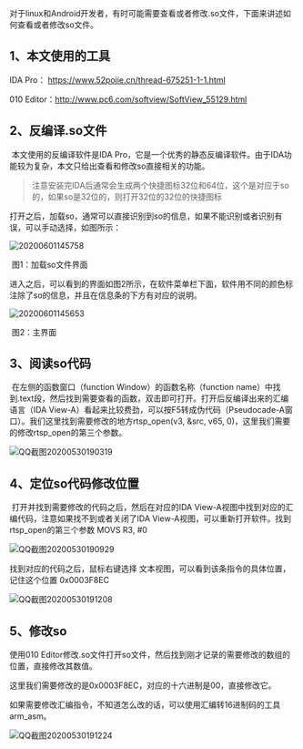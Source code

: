 对于linux和Android开发者，有时可能需要查看或者修改.so文件，下面来讲述如何查看或者修改so文件。

## 1、本文使用的工具

IDA Pro： https://www.52pojie.cn/thread-675251-1-1.html

010 Editor：http://www.pc6.com/softview/SoftView_55129.html

## 2、反编译.so文件

​	本文使用的反编译软件是IDA Pro，它是一个优秀的静态反编译软件。由于IDA功能较为复杂，本文只给出查看和修改so直接相关的功能。

> 注意安装完IDA后通常会生成两个快捷图标32位和64位，这个是对应于so的，如果so是32位的，则打开32位的32位的快捷图标

打开之后，加载so，通常可以直接识别到so的信息，如果不能识别或者识别有误，可以手动选择，如图所示：

![20200601145758](D:\myFile\Project\MarkDown\assets\20200601145758.png)

​														图1：加载so文件界面

进入之后，可以看到的界面如图2所示，在软件菜单栏下面，软件用不同的颜色标注除了so的信息，并且在信息条的下方有对应的说明。

![20200601145653](D:\myFile\Project\MarkDown\assets\20200601145653.png)

​																			图2：主界面

## 3、阅读so代码

​	在左侧的函数窗口（function  Window）的函数名称（function name）中找到.text段，然后找到需要查看的函数，双击即可打开。打开后反编译出来的汇编语言（IDA View-A）看起来比较费劲，可以按F5转成伪代码（Pseudocade-A窗口）。我们这里找到需要修改的地方rtsp_open(v3, &src, v65, 0)，这里我们需要的修改rtsp_open的第三个参数。

![QQ截图20200530190319](D:\myFile\Project\MarkDown\assets\QQ截图20200530190319-1590995050608.png)

## 4、定位so代码修改位置

​	打开并找到需要修改的代码之后，然后在对应的IDA View-A视图中找到对应的汇编代码，注意如果找不到或者关闭了IDA View-A视图，可以重新打开软件。找到rtsp_open的第三个参数 MOVS R3, #0

![QQ截图20200530190929](D:\myFile\Project\MarkDown\assets\QQ截图20200530190929.png)

找到对应的代码之后，鼠标右键选择 文本视图，可以看到该条指令的具体位置，记住这个位置 0x0003F8EC

![QQ截图20200530191208](D:\myFile\Project\MarkDown\assets\QQ截图20200530191208.png)

## 5、修改so

使用010 Editor修改.so文件打开so文件，然后找到刚才记录的需要修改的数组的位置，直接修改其数值。

这里我们需要修改的是0x0003F8EC，对应的十六进制是00，直接修改它。

如果需要修改汇编指令，不知道怎么改的话，可以使用汇编转16进制码的工具arm_asm。

![QQ截图20200530191224](D:\myFile\Project\MarkDown\assets\QQ截图20200530191224.png)

